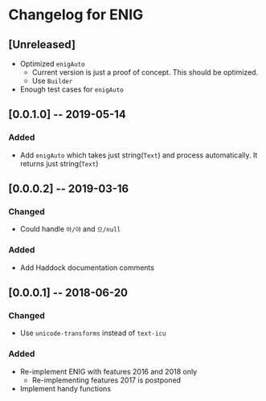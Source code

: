 # Changelog for ENIG

## [Unreleased]

* Optimized `enigAuto`
  * Current version is just a proof of concept. This should be optimized.
  * Use `Builder`
* Enough test cases for `enigAuto`

## [0.0.1.0] -- 2019-05-14

### Added
* Add `enigAuto` which takes just string(`Text`) and process automatically. It returns just string(`Text`)

## [0.0.0.2] -- 2019-03-16

### Changed
* Could handle `아/야` and `으/null`

### Added
* Add Haddock documentation comments

## [0.0.0.1] -- 2018-06-20

### Changed
* Use `unicode-transforms` instead of `text-icu`

### Added
* Re-implement ENIG with features 2016 and 2018 only
  * Re-implementing features 2017 is postponed
* Implement handy functions
